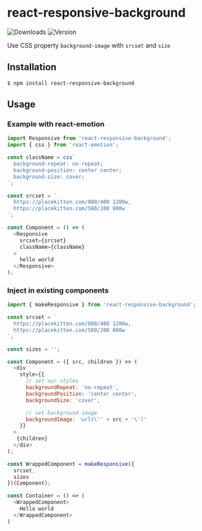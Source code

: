# react-responsive-background

![Downloads](https://img.shields.io/npm/dm/react-responsive-background.svg?maxAge=2592000)
![Version](https://img.shields.io/npm/v/react-responsive-background.svg?maxAge=2592000)

Use CSS property `background-image` with `srcset` and `size`


## Installation

`$ npm install react-responsive-background`

## Usage

### Example with react-emotion
```javascript
import Responsive from 'react-responsive-background';
import { css } from 'react-emotion';

const className = css`
  background-repeat: no-repeat;
  background-position: center center;
  background-size: cover;
`;

const srcset = `
  https://placekitten.com/800/400 1200w,
  https://placekitten.com/500/200 800w
`;

const Component = () => (
  <Responsive
    srcset={srcset}
    className={className}
  >
    hello world
  </Responsive>
);
```

### Inject in existing components
```javascript
import { makeResponsive } from 'react-responsive-background';

const srcset = `
  https://placekitten.com/800/400 1200w,
  https://placekitten.com/500/200 800w
`;

const sizes = '';

const Component = ({ src, children }) => (
  <div
    style={{
      // set our styles
      backgroundRepeat: 'no-repeat',
      backgroundPosition: 'center center',
      backgroundSize: 'cover',

      // set background image
      backgroundImage: 'url(\'' + src + '\')'
    }}
  >
   {children}
  </div>
);

const WrappedComponent = makeResponsive({
  srcset,
  sizes
})(Component);

const Container = () => (
  <WrappedComponent>
    Hello world
  </WrappedComponent>
)
```
